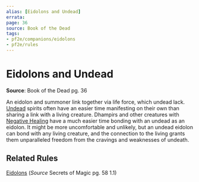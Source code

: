 ```yaml
---
alias: [Eidolons and Undead]
errata: 
page: 36
source: Book of the Dead
tags:
- pf2e/companions/eidolons
- pf2e/rules
---
```


# Eidolons and Undead

**Source**: Book of the Dead pg. 36

An eidolon and summoner link together via life force, which undead lack. [Undead](../../../Traits/Undead.md) spirits often have an easier time manifesting on their own than sharing a link with a living creature. Dhampirs and other creatures with [Negative Healing](../../../Bestiary/Abilities/Negative%20Healing.md) have a much easier time bonding with an undead as an eidolon. It might be more uncomfortable and unlikely, but an undead eidolon can bond with any living creature, and the connection to the living grants them unparalleled freedom from the cravings and weaknesses of undeath.

## Related Rules

[Eidolons](../../../Bestiary/Companions/Eidolons/Eidolons.md) (*Source* Secrets of Magic pg. 58 1.1)